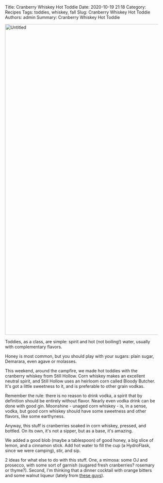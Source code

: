 Title: Cranberry Whiskey Hot Toddie
Date: 2020-10-19 21:18
Category: Recipes
Tags: toddies, whiskey, fall
Slug: Cranberry Whiskey Hot Toddie
Authors: admin
Summary: Cranberry Whiskey Hot Toddie

<a data-flickr-embed="true" href="https://www.flickr.com/photos/neurobashing/50505900397/" title="Untitled"><img src="https://live.staticflickr.com/65535/50505900397_00bb042ca7_b.jpg" width="768" height="1024" alt="Untitled"></a><script async src="//embedr.flickr.com/assets/client-code.js" charset="utf-8"></script>

Toddies, as a class, are simple: spirit and hot (not boiling!) water, usually with complementary flavors. 

Honey is most common, but you should play with your sugars: plain sugar, Demarara, even agave or molasses. 

This weekend, around the campfire, we made hot toddies with the cranberry whiskey from Still Hollow. Corn whiskey makes an excellent neutral spirit, and Still Hollow uses an heirloom corn called Bloody Butcher. It's got a little sweetness to it, and is preferable to other grain vodkas.

Remember the rule: there is no reason to drink vodka, a spirit that by definition should be entirely without flavor. Nearly even vodka drink can be done with good gin. Moonshine - unaged corn whiskey - is, in a sense, vodka, but good corn whiskey should have some sweetness and other flavors, like some earthyness.

Anyway, this stuff is cranberries soaked in corn whiskey, pressed, and bottled. On its own, it's not a sipper, but as a base, it's amazing.

We added a good blob (maybe a tablespoon) of good honey, a big slice of lemon, and a cinnamon stick. Add hot water to fill the cup (a HydroFlask, since we were camping), stir, and sip.

2 ideas for what else to do with this stuff. One, a mimosa: some OJ and prosecco, with some sort of garnish (sugared fresh cranberries? rosemary or thyme?). Second, I'm thinking that a dinner cocktail with orange bitters and some walnut liqueur (lately from [these guys](https://www.donciccioefigli.com)). 